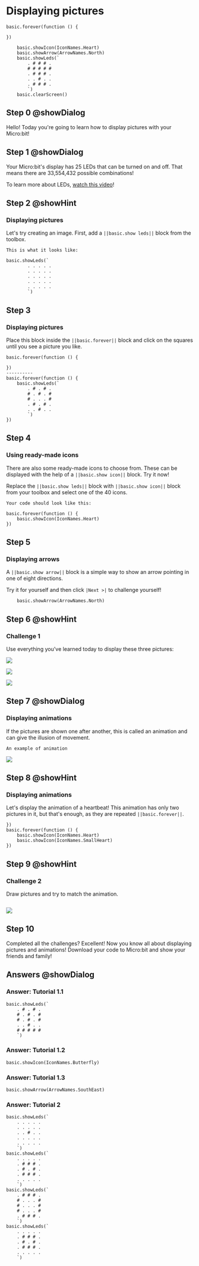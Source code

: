 # Displaying pictures

```template
basic.forever(function () {
    
})

```
```blocks
    basic.showIcon(IconNames.Heart)
    basic.showArrow(ArrowNames.North)
    basic.showLeds(`
        . # # # .
        # # # # #
        . # # # .
        . . # . .
        . # # # .
        `)
    basic.clearScreen()
```
## Step 0 @showDialog
Hello! Today you're going to learn how to display pictures with your Micro:bit!

## Step 1 @showDialog
Your Micro:bit's display  has 25 LEDs that can be turned on and off. That means there are 33,554,432 possible combinations! 
  
To learn more about LEDs, [watch this video](https://www.youtube.com/watch?v=qqBmvHD5bCw&list=PLMMBk9hE-SeqDYtw9pGNPsQ10V_EGMyGe&index=1)!

## Step 2 @showHint
### Displaying pictures
Let's try creating an image. First, add a ``||basic.show leds||`` block from the toolbox.  
```hint
This is what it looks like:
```
```block
basic.showLeds(`
        . . . . .
        . . . . .
        . . . . .
        . . . . .
        . . . . .
        `)
```
## Step 3
### Displaying pictures
Place this block inside the ``||basic.forever||`` block and click on the squares until you see a picture you like.
```diffblocks
basic.forever(function () {
    
})
----------
basic.forever(function () {
    basic.showLeds(`
        . # . # .
        # . # . #
        # . . . #
        . # . # .
        . . # . .
        `)
})
```

## Step 4
### Using ready-made icons
There are also some ready-made icons to choose from. These can be displayed with the help of a ``||basic.show icon||`` block. Try it now!  
  
Replace the ``||basic.show leds||`` block with ``||basic.show icon||`` block from your toolbox and select one of the 40 icons.
```hint
Your code should look like this:
```

```block
basic.forever(function () { 
    basic.showIcon(IconNames.Heart)
})
```
## Step 5
### Displaying arrows
A ``||basic.show arrow||`` block is a simple way to show an arrow pointing in one of eight directions.
  
Try it for yourself and then click ``|Next >|`` to challenge yourself!
```block
    basic.showArrow(ArrowNames.North)
```

## Step 6 @showHint
### Challenge 1
Use everything you've learned today to display these three pictures:

![](https://raw.githubusercontent.com/CraftAndCode/alien-pet/master/picture1.png)  

![](https://raw.githubusercontent.com/CraftAndCode/alien-pet/master/picture2.png)  

![](https://raw.githubusercontent.com/CraftAndCode/alien-pet/master/picture3.png)

## Step 7 @showDialog

### Displaying animations
If the pictures are shown one after another, this is called an animation and can give the illusion of movement.
```hint
An example of animation
```
![](https://raw.githubusercontent.com/CraftAndCode/alien-pet/master/Heartbeat.gif)


## Step 8 @showHint
### Displaying animations
Let's display the animation of a heartbeat! This animation has only two pictures in it, but that's enough, as they are repeated ``||basic.forever||``.
```blocks
})
basic.forever(function () {
    basic.showIcon(IconNames.Heart)
    basic.showIcon(IconNames.SmallHeart)
})
```

## Step 9 @showHint
### Challenge 2
Draw pictures and try to match the animation. 
```hint
```
![](https://raw.githubusercontent.com/CraftAndCode/alien-pet/master/Pulse.gif)

## Step 10
Completed all the challenges? Excellent! Now you know all about displaying pictures and animations! Download your code to Micro:bit and show  your friends and family!

## Answers @showDialog
### Answer: Tutorial 1.1
```blocks
basic.showLeds(`
    . # . # .
    # . # . #
    # . # . #
    . . # . .
    # # # # #
    `)
```
### Answer: Tutorial 1.2
```blocks
basic.showIcon(IconNames.Butterfly)

```
### Answer: Tutorial 1.3
```blocks
basic.showArrow(ArrowNames.SouthEast)

```
### Answer: Tutorial 2
```blocks
basic.showLeds(`
    . . . . .
    . . . . .
    . . # . .
    . . . . .
    . . . . .
    `)
basic.showLeds(`
    . . . . .
    . # # # .
    . # . # .
    . # # # .
    . . . . .
    `)
basic.showLeds(`
    . # # # .
    # . . . #
    # . . . #
    # . . . #
    . # # # .
    `)
basic.showLeds(`
    . . . . .
    . # # # .
    . # . # .
    . # # # .
    . . . . .
    `)
```
